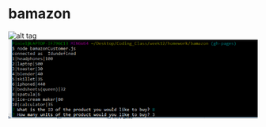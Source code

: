 # bamazon
![alt tag](https://raw.githubusercontent.com/ptberhane/bamazon/gh-pages/assets/initialprompt.png)
![alt tag](https://raw.githubusercontent.com/ptberhane/bamazon/gh-pages/assets/prompt2.png)
